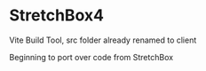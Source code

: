 # StretchBox4
Vite Build Tool, src folder already renamed to client


Beginning to port over code from StretchBox
